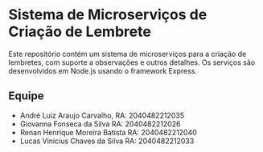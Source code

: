 # Sistema de Microserviços de Criação de Lembrete

Este repositório contém um sistema de microserviços para a criação de lembretes, com suporte a observações e outros detalhes. Os serviços são desenvolvidos em Node.js usando o framework Express.

## Equipe

* André Luiz Araujo Carvalho, RA: 2040482212035
* Giovanna Fonseca da Silva  RA: 2040482212026
* Renan Henrique Moreira Batista  RA: 2040482212040
* Lucas Vinicius Chaves da Silva  RA: 2040482212033
